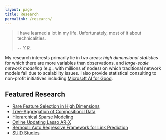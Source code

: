```yaml
---
layout: page
title: Research
permalink: /research/
---
```


<!--- {% include image_caption.html url="/images/comic_causal.png" caption="Comic from xkcd.com" width_perc=35 align="right" %} --->

> I have learned a lot in my life. Unfortunately, most of it about technicalities.
>
> -- <cite>Y.R.</cite>

My research interests primarily lie in two areas: *high dimensional statistics* for which there are more variables than observations, and *large-scale network modeling* (e.g., with millions of nodes) on which traditional network models fail due to scalability issues. I also provide statistical consulting to non-profit initiatives including [Microsoft AI for Good](https://www.microsoft.com/en-us/ai/ai-for-good).

## Featured Research
- [Rare Feature Selection in High Dimensions](https://yanxht.github.io/research/rare/)
- [Tree-Aggregation of Compositional Data](https://yanxht.github.io/research/trac/)
- [Hierarchical Sparse Modeling](https://yanxht.github.io/research/hsm/)
- [Online Updating Lasso AR-X](https://yanxht.github.io/research/lassoarx/)
- [Bernoulli Auto Regressive Framework for Link Prediction](https://yanxht.github.io/research/bar/)
- [SUID Studies](https://yanxht.github.io/research/other/)
